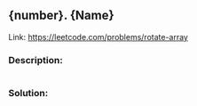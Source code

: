 ## {number}. {Name}
Link: https://leetcode.com/problems/rotate-array

### Description: 
```

```

### Solution: 
```python

```
